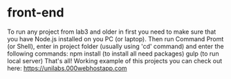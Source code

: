 # front-end

To run any project from lab3 and older in first you need to make sure that you have Node.js installed on you PC (or laptop). Then run Command Promt (or Shell), enter in project folder (usually using 'cd' command) and enter the following commands:
npm install (to install all need packages)
gulp (to run local server)
That's all!
Working example of this projects you can check out here: https://unilabs.000webhostapp.com
